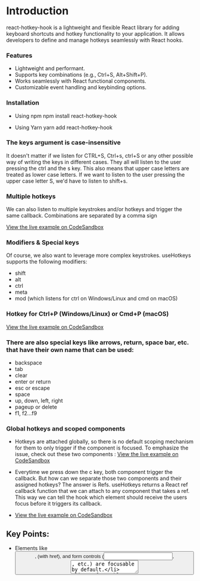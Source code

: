 # Introduction
 react-hotkey-hook is a lightweight and flexible React library for adding keyboard shortcuts and hotkey functionality to your application. It allows developers to define and manage hotkeys seamlessly with React hooks.

 ### Features

-  Lightweight and performant.
- Supports key combinations (e.g., Ctrl+S, Alt+Shift+P).
- Works seamlessly with React functional components.
- Customizable event handling and keybinding options.

### Installation
- Using npm
npm install react-hotkey-hook

- Using Yarn
yarn add react-hotkey-hook

### The keys argument is case-insensitive
It doesn't matter if we listen for CTRL+S, Ctrl+s, ctrl+S or any other possible way of writing the keys in different cases. They all will listen to the user pressing the ctrl and the s key. This also means that upper case letters are treated as lower case letters. If we want to listen to the user pressing the upper case letter S, we'd have to listen to shift+s.

### Multiple hotkeys
We can also listen to multiple keystrokes and/or hotkeys and trigger the same callback. Combinations are separated by a comma sign

[View the live example on CodeSandbox](https://codesandbox.io/p/sandbox/dazzling-wilbur-pjtxzy?file=%2Fsrc%2FApp.js%3A16%2C1)

### Modifiers & Special keys
Of course, we also want to leverage more complex keystrokes. useHotkeys supports the following modifiers:
- shift
- alt
- ctrl
- meta
- mod (which listens for ctrl on Windows/Linux and cmd on macOS)

### Hotkey for Ctrl+P (Windows/Linux) or Cmd+P (macOS)

[View the live example on CodeSandbox](https://codesandbox.io/p/sandbox/tender-dust-q993jm?file=%2Fsrc%2FApp.js)

### There are also special keys like arrows, return, space bar, etc. that have their own name that can be used:
- backspace 
- tab
- clear
- enter or return 
- esc or escape
- space 
- up, down, left, right
- pageup or delete
- f1, f2...f9

### Global hotkeys and scoped components
- Hotkeys are attached globally, so there is no default scoping mechanism for them to only trigger if the component is focused. To emphasize the issue, check out these two components : 
[View the live example on CodeSandbox](https://codesandbox.io/p/sandbox/tender-worker-czdhhz?file=%2Fsrc%2FApp.js%3A15%2C18)

- Everytime we press down the c key, both component trigger the callback. But how can we separate those two components and their assigned hotkeys? The answer is Refs. useHotkeys returns a React ref callback function that we can attach to any component that takes a ref. This way we can tell the hook which element should receive the users focus before it triggers its callback.
- [View the live example on CodeSandbox](https://codesandbox.io/p/sandbox/crazy-bartik-kmq4hm?file=%2Fsrc%2FApp.js%3A44%2C1)
 
## Key Points:
- Elements like <button>, <a> (with href), and form controls (<input>, <textarea>, etc.) are focusable by default.
- Non-focusable elements can be made focusable using the tabindex attribute.
- Making non-focusable elements focusable is useful for accessibility (e.g., enabling keyboard navigation). 

## Scoping with non-focusable components
Receiving focus on a button to enable a hotkey in a real world application is not very useful. Instead, we generally would like to set the focus to a modal or let the user click on an area which then receives the focus and enables its attached hotkeys

### Examples of Non-Focusable Tags:

- `<div>`
- `<span>`
- `<p>`
- `<ul>` / `<li>`
- `<h1>` to `<h6>`
- `<section>`
- `<article>`
- **`<table>`** (except interactive elements inside it, like `<input>` or `<button>` in a cell)

### Nesting scoped hotkeys: 
[View an example on CodeSandbox](https://codesandbox.io/p/sandbox/restless-cache-7hjys2?file=%2Fsrc%2FApp.js%3A3%2C249)

### Setting callback dependencies
The callback we pass to useHotkeys gets memoised automatically inside the useHotkeys hook to prevent unnecessary re-renders. This can lead to problems with stale state. To prevent those problems, the hook accepts a dependencies array just like Reacts internal useEffect, useMemo and useCallback hooks

### Disable/Enable Hotkeys
We are now able to register our hotkeys, scope them to the component (or part of a component) and prevent stale state inside our callback. But our hotkeys are always active. If the component has received focus, it will always trigger. However, sometimes we want to dynamically decide if the hotkey should even be enabled

- There are multiple ways to disable a hotkey. Let's go through all of them.

### There are multiple ways to disable a hotkey. Let's go through all of them.
- There are multiple ways to disable a hotkey. Let's go through all of them.

### useRecordHotkeys
[View an example on CodeSandbox](https://codesandbox.io/p/sandbox/clever-kare-hw2c6y?file=%2Fsrc%2FApp.js%3A3%2C55)